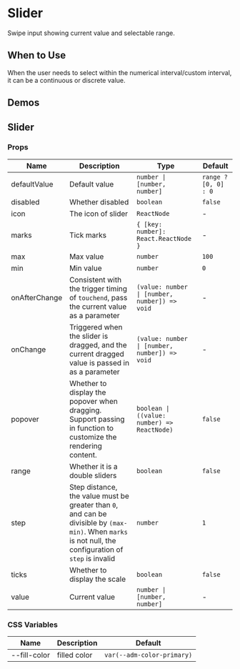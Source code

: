 # Slider

Swipe input showing current value and selectable range.

## When to Use

When the user needs to select within the numerical interval/custom interval, it can be a continuous or discrete value.

## Demos

<code src="./demos/demo1.tsx"></code>

<code src="./demos/demo2.tsx"></code>

## Slider

### Props

| Name          | Description                                                                                                                                              | Type                                          | Default              |
| ------------- | -------------------------------------------------------------------------------------------------------------------------------------------------------- | --------------------------------------------- | -------------------- |
| defaultValue  | Default value                                                                                                                                            | `number \| [number, number]`                  | `range ? [0, 0] : 0` |
| disabled      | Whether disabled                                                                                                                                         | `boolean`                                     | `false`              |
| icon          | The icon of slider                                                                                                                                       | `ReactNode`                                   | -                    |
| marks         | Tick marks                                                                                                                                               | `{ [key: number]: React.ReactNode }`          | -                    |
| max           | Max value                                                                                                                                                | `number`                                      | `100`                |
| min           | Min value                                                                                                                                                | `number`                                      | `0`                  |
| onAfterChange | Consistent with the trigger timing of `touchend`, pass the current value as a parameter                                                                  | `(value: number \| [number, number]) => void` | -                    |
| onChange      | Triggered when the slider is dragged, and the current dragged value is passed in as a parameter                                                          | `(value: number \| [number, number]) => void` | -                    |
| popover       | Whether to display the popover when dragging. Support passing in function to customize the rendering content.                                            | `boolean \| ((value: number) => ReactNode)`   | `false`              |
| range         | Whether it is a double sliders                                                                                                                           | `boolean`                                     | `false`              |
| step          | Step distance, the value must be greater than `0`, and can be divisible by `(max-min)`. When `marks` is not null, the configuration of `step` is invalid | `number`                                      | `1`                  |
| ticks         | Whether to display the scale                                                                                                                             | `boolean`                                     | `false`              |
| value         | Current value                                                                                                                                            | `number \| [number, number]`                  | -                    |

### CSS Variables

| Name         | Description  | Default                    |
| ------------ | ------------ | -------------------------- |
| --fill-color | filled color | `var(--adm-color-primary)` |
